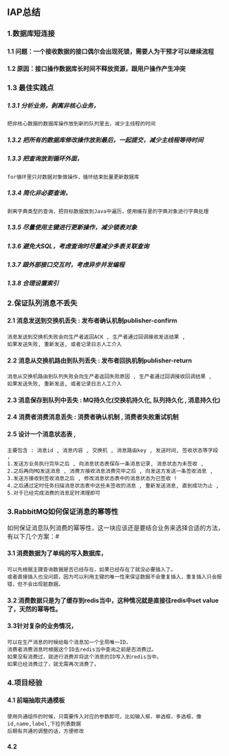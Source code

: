 
## IAP总结

### 1.数据库短连接
#### 1.1 问题：一个接收数据的接口偶尔会出现死锁，需要人为干预才可以继续流程
#### 1.2 原因：接口操作数据库长时间不释放资源，跟用户操作产生冲突

### 1.3 最佳实践点
##### 1.3.1 分析业务，剥离非核心业务，
~~~
把非核心数据的数据库操作放到新的队列里去，减少主线程的时间
~~~
##### 1.3.2 把所有的数据库修改操作放到最后，一起提交，减少主线程等待时间
##### 1.3.3 把查询放到循环外面，
~~~
for循环里只对数据对象做操作，循环结束批量更新数据库
~~~
##### 1.3.4 简化非必要查询，
~~~
剥离字典类型的查询，把目标数据放到Java中遍历，使用缓存里的字典对象进行字典处理
~~~
##### 1.3.5 尽量使用主键进行更新操作，减少锁表对象
##### 1.3.6 避免大SQL，考虑查询时尽量减少多表关联查询
##### 1.3.7 跟外部接口交互时，考虑异步并发编程
##### 1.3.8 合理设置索引
### 2.保证队列消息不丢失
#### 2.1 消息发送到交换机丢失 : 发布者确认机制publisher-confirm
~~~
消息发送到交换机失败会向生产者返回ACK , 生产者通过回调接收发送结果 , 
如果发送失败, 重新发送, 或者记录日志人工介入
~~~
#### 2.2 消息从交换机路由到队列丢失 : 发布者回执机制publisher-return
~~~
消息从交换机路由到队列失败会向生产者返回失败原因 , 生产者通过回调接收回调结果 , 
如果发送失败, 重新发送, 或者记录日志人工介入
~~~
#### 2.3 消息保存到队列中丢失 : MQ持久化(交换机持久化, 队列持久化 , 消息持久化)
#### 2.4 消费者消费消息丢失 : 消费者确认机制 , 消费者失败重试机制
#### 2.5 设计一个消息状态表 , 
~~~
主要包含 : 消息id , 消息内容 , 交换机 , 消息路由key , 发送时间, 签收状态等字段 , 
1.发送方业务执行完毕之后 , 向消息状态表保存一条消息记录, 消息状态为未签收 , 
2.之后再向MQ发送消息 , 消费方接收消息消费完毕之后 , 向发送方发送一条签收消息 , 
3.发送方接收到签收消息之后 , 修改消息状态表中的消息状态为已签收 ! 
4.之后通过定时任务扫描消息状态表中这些未签收的消息 , 重新发送消息, 直到成功为止 , 
5.对于已经完成消费的消息定时清理即可 
~~~

### 3.RabbitMQ如何保证消息的幂等性
如何保证消息队列消费的幂等性，这一块应该还是要结合业务来选择合适的方法，有以下几个方案：#
#### 3.1 消费数据为了单纯的写入数据库，
~~~
可以先根据主键查询数据是否已经存在，如果已经存在了就没必要插入了。
或者直接插入也没问题，因为可以利用主键的唯一性来保证数据不会重复插入，重复插入只会报错，但不会出现脏数据。
~~~
#### 3.2 消费数据只是为了缓存到redis当中，这种情况就是直接往redis中set value了，天然的幂等性。
#### 3.3针对复杂的业务情况，
~~~
可以在生产消息的时候给每个消息加一个全局唯一ID，
消费者消费消息时根据这个ID去redis当中查询之前是否消费过。
如果没有消费过，就进行消费并将这个消息的ID写入到redis当中。
如果已经消费过了，就无需再次消费了。
~~~

### 4.项目经验

#### 4.1 前端抽取共通模板
~~~
使用共通组件的时候，只需要传入对应的参数即可，比如输入框，单选框，多选框，像id,name,label,下拉列表数据
后期有共通的调整的话，方便修改
~~~

#### 4.2 
